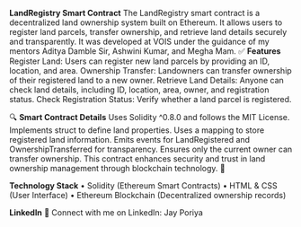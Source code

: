 **LandRegistry Smart Contract**
The LandRegistry smart contract is a decentralized land ownership system built on Ethereum. It allows users to register land parcels, transfer ownership, and retrieve land details securely and transparently.
It was developed at VOIS under the guidance of my mentors Aditya Damble Sir, Ashwini Kumar, and Megha Mam.
✅ **Features**
Register Land: Users can register new land parcels by providing an ID, location, and area.
Ownership Transfer: Landowners can transfer ownership of their registered land to a new owner.
Retrieve Land Details: Anyone can check land details, including ID, location, area, owner, and registration status.
Check Registration Status: Verify whether a land parcel is registered.

🔍 **Smart Contract Details**
Uses Solidity ^0.8.0 and follows the MIT License.
Implements struct to define land properties.
Uses a mapping to store registered land information.
Emits events for LandRegistered and OwnershipTransferred for transparency.
Ensures only the current owner can transfer ownership.
This contract enhances security and trust in land ownership management through blockchain technology. 🚀

**Technology Stack**
• Solidity (Ethereum Smart Contracts)
• HTML & CSS (User Interface)
• Ethereum Blockchain (Decentralized ownership records)

**LinkedIn**
🔗 Connect with me on LinkedIn: Jay Poriya
